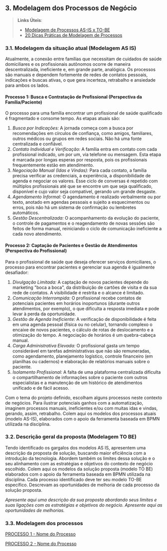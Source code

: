 ## 3. Modelagem dos Processos de Negócio


> **Links Úteis**:
> - [Modelagem de Processos AS-IS x TO-BE](https://dheka.com.br/modelagem-as-is-to-be/)
> - [20 Dicas Práticas de Modelagem de Processos](https://dheka.com.br/20-dicas-praticas-de-modelagem-de-processos/)

### 3.1. Modelagem da situação atual (Modelagem AS IS)

Atualmente, a conexão entre famílias que necessitam de cuidados de saúde domiciliares e os profissionais autônomos ocorre de maneira descentralizada, ineficiente e, em grande parte, analógica. Os processos são manuais e dependem fortemente de redes de contatos pessoais, indicações e buscas ativas, o que gera incerteza, retrabalho e ansiedade para ambos os lados.

#### Processo 1: Busca e Contratação de Profissional (Perspectiva da Família/Paciente)

O processo para uma família encontrar um profissional de saúde qualificado é fragmentado e consome tempo. As etapas atuais são:

1.  *Busca por Indicações:* A jornada começa com a busca por recomendações em círculos de confiança, como amigos, familiares, outros médicos ou grupos em redes sociais. Não há uma fonte centralizada e confiável.
2.  *Contato Individual e Verificação:* A família entra em contato com cada profissional indicado, um por um, via telefone ou mensagem. Esta etapa é marcada por longas esperas por resposta, pois os profissionais frequentemente estão em atendimento.
3.  *Negociação Manual (Idas e Vindas):* Para cada contato, a família precisa verificar as credenciais, a experiência, a disponibilidade de agenda e negociar os valores. Esse ciclo de conversas é repetido com múltiplos profissionais até que se encontre um que seja qualificado, disponível e cujo valor seja compatível, gerando um grande desgaste.
4.  *Agendamento Informal:* O agendamento é realizado verbalmente ou por texto, anotado em agendas pessoais e sujeito a esquecimentos ou erros, pois não há um sistema de confirmação ou lembretes automáticos.
5.  *Gestão Descentralizada:* O acompanhamento da evolução do paciente, o controle de pagamentos e o reagendamento de novas sessões são feitos de forma manual, reiniciando o ciclo de comunicação ineficiente a cada novo atendimento.

#### Processo 2: Captação de Pacientes e Gestão de Atendimentos (Perspectiva do Profissional)

Para o profissional de saúde que deseja oferecer serviços domiciliares, o processo para encontrar pacientes e gerenciar sua agenda é igualmente desafiador:

1.  *Divulgação Limitada:* A captação de novos pacientes depende do marketing "boca a boca", da distribuição de cartões de visita e da sua rede de contatos. A visibilidade é restrita e o alcance é limitado.
2.  *Comunicação Interrompida:* O profissional recebe contatos de potenciais pacientes em horários inoportunos (durante outros atendimentos, por exemplo), o que dificulta a resposta imediata e pode levar à perda da oportunidade.
3.  *Gestão de Agenda Ineficiente:* A verificação de disponibilidade é feita em uma agenda pessoal (física ou no celular), tornando complexo o encaixe de novos pacientes, o cálculo de rotas de deslocamento e a otimização do tempo. A negociação de horários é um quebra-cabeça manual.
4.  *Carga Administrativa Elevada:* O profissional gasta um tempo considerável em tarefas administrativas que não são remuneradas, como agendamento, planejamento logístico, controle financeiro (em planilhas ou cadernos) e elaboração de relatórios manuais sobre o paciente.
5.  *Isolamento Profissional:* A falta de uma plataforma centralizada dificulta o compartilhamento de informações sobre o paciente com outros especialistas e a manutenção de um histórico de atendimentos unificado e de fácil acesso.

Com o tema do projeto definido, escolham alguns processos neste contexto de negócios. Para ilustrar potenciais ganhos com a automatização, imaginem processos manuais, ineficientes e/ou com muitas idas e vindas, gerando, assim, retrabalho.
Colem aqui os modelos dos processos atuais (modelo AS-IS), elaborados com o apoio da ferramenta baseada em BPMN utilizada na disciplina.

### 3.2. Descrição geral da proposta (Modelagem TO BE)

Tendo identificado os gargalos dos modelos AS IS, apresentem uma descrição da proposta de solução, buscando maior eficiência com a introdução da tecnologia. Abordem também os limites dessa solução e o seu alinhamento com as estratégias e objetivos do contexto de negócio escolhido. 
Colem aqui os modelos da solução proposta (modelo TO BE) elaborados com o apoio da ferramenta baseada em BPMN utilizada na disciplina.
Cada processo identificado deve ter seu modelo TO-BE específico. Descrevam as oportunidades de melhoria de cada processo da solução proposta.

_Apresente aqui uma descrição da sua proposta abordando seus limites e suas ligações com as estratégias e objetivos do negócio. Apresente aqui as oportunidades de melhorias._

### 3.3. Modelagem dos processos

[PROCESSO 1 - Nome do Processo](./processos/processo-1-nome-do-processo.md "Detalhamento do Processo 1.")

[PROCESSO 2 - Nome do Processo](./processos/processo-2-nome-do-processo.md "Detalhamento do Processo 2.")
